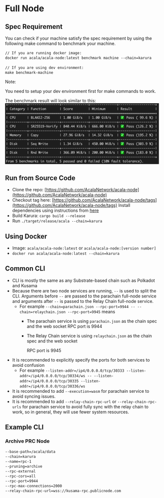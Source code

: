 # Full Node

## Spec Requirement

You can check if your machine satisfy the spec requirement by using the following make command to benchmark your machine.

```
// If you are running docker image:
docker run acala/acala-node:latest benchmark machine --chain=karura

// If you are using dev environment:
make benchmark-machine
```

Note:

You need to setup your dev environment first for make commands to work.

The benchmark result will look similar to this: ![](../../networks/home/integration/machine-benchmark.png)

## Run from Source Code

* Clone the repo: [https://github.com/AcalaNetwork/acala-node](https://github.com/AcalaNetwork/acala-node)
* Checkout tag here: [https://github.com/AcalaNetwork/acala-node/tags](https://github.com/AcalaNetwork/acala-node/tags)
  Install dependencies using instructions from [here](https://github.com/AcalaNetwork/acala-node?tab=readme-ov-file#building)
* Build Karura: `cargo build --release`
* Run `./target/release/acala --chain=karura`

## Using Docker

* Image: `acala/acala-node:latest` or `acala/acala-node:[version number]`
* `docker run acala/acala-node:latest --chain=karura`

## Common CLI

* CLI is mostly the same as any Substrate-based chain such as Polkadot and Kusama
* Because there are two node services are running, `--` is used to split the CLI. Arguments before `--` are passed to the parachain full-node service and arguments after `--` is passed to the Relay Chain full-node service.
  * For example `--chain=parachain.json --rpc-port=9944 -- --chain=relaychain.json --rpc-port=9945` means
    * The parachain service is using `parachain.json` as the chain spec and the web socket RPC port is 9944
    *   The Relay Chain service is using `relaychain.json` as the chain spec and the web socket

        RPC port is 9945
* It is recommended to explicitly specify the ports for both services to avoid confusion
  * For example `--listen-addr=/ip4/0.0.0.0/tcp/30333 --listen-addr=/ip4/0.0.0.0/tcp/30334/ws -- --listen-addr=/ip4/0.0.0.0/tcp/30335 --listen-addr=/ip4/0.0.0.0/tcp/30336/ws`
* It is recommended to add `--execution=wasm` for parachain service to avoid syncing issues.
* It is recommended to add `--relay-chain-rpc-url` or `--relay-chain-rpc-urls` for parachain service to avoid fully sync with the relay chain to work, so in general, they will use fewer system resources.

## Example CLI

### Archive PRC Node

```
--base-path=/acala/data
--chain=karura
--name=rpc-1
--pruning=archive
--rpc-external
--rpc-cors=all
--rpc-port=9944
--rpc-max-connections=2000
--relay-chain-rpc-url=wss://kusama-rpc.publicnode.com
```
